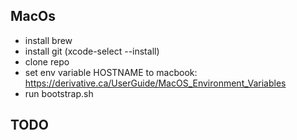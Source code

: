 ## MacOs

- install brew
- install git (xcode-select --install)
- clone repo
- set env variable HOSTNAME to macbook: https://derivative.ca/UserGuide/MacOS_Environment_Variables
- run bootstrap.sh

## TODO